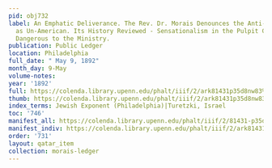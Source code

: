 ```yaml
---
pid: obj732
label: An Emphatic Deliverance. The Rev. Dr. Morais Denounces the Anti-Chinese Bill
  as Un-American. Its History Reviewed - Sensationalism in the Pulpit Condemned as
  Dangerous to the Ministry.
publication: Public Ledger
location: Philadelphia
full_date: " May 9, 1892"
month_day: 9-May
volume-notes:
year: '1892'
full: https://colenda.library.upenn.edu/phalt/iiif/2/ark81431p35d8nw83%2FSHA256E-s8218036--c1d44c5bd560de5f7ddcc2e17b59cd0a0aa75daed2fca2c729ae3c6cc9260cf0.jpeg/full/3500,/0/default.jpg
thumb: https://colenda.library.upenn.edu/phalt/iiif/2/ark81431p35d8nw83%2FSHA256E-s8218036--c1d44c5bd560de5f7ddcc2e17b59cd0a0aa75daed2fca2c729ae3c6cc9260cf0.jpeg/full/!200,200/0/default.jpg
index_terms: Jewish Exponent (Philadelphia)|Turetzki, Israel
toc: '746'
manifest_all: https://colenda.library.upenn.edu/phalt/iiif/2/81431-p35d8nw83/manifest
manifest_indiv: https://colenda.library.upenn.edu/phalt/iiif/2/ark81431p35d8nw83%2FSHA256E-s8218036--c1d44c5bd560de5f7ddcc2e17b59cd0a0aa75daed2fca2c729ae3c6cc9260cf0.jpeg
order: '731'
layout: qatar_item
collection: morais-ledger
---
```

